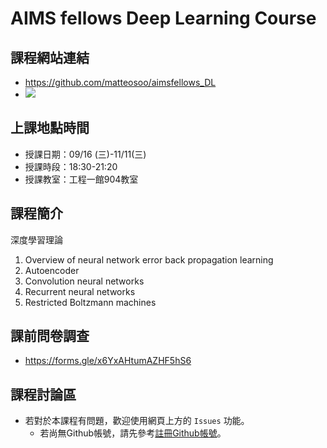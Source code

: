 # AIMS fellows Deep Learning Course

## 課程網站連結
- https://github.com/matteosoo/aimsfellows_DL
- ![](https://i.imgur.com/nlR4hEM.png)


## 上課地點時間
- 授課日期：09/16 (三)-11/11(三)
- 授課時段：18:30-21:20
- 授課教室：工程一館904教室

## 課程簡介
深度學習理論
1.   Overview of neural network error back propagation learning
2.   Autoencoder
3.   Convolution neural networks
4.   Recurrent neural networks
5.   Restricted Boltzmann machines

## 課前問卷調查
- https://forms.gle/x6YxAHtumAZHF5hS6

## 課程討論區
- 若對於本課程有問題，歡迎使用網頁上方的 `Issues` 功能。
    - 若尚無Github帳號，請先參考[註冊Github帳號](https://github.com/join)。

